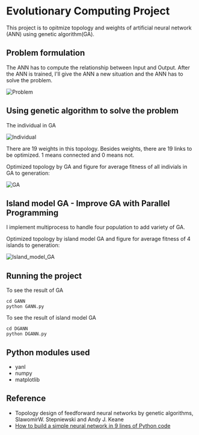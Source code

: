 # Evolutionary Computing Project 

This project is to opitmize topology and weights of artificial neural network (ANN) using genetic algorithm(GA).

## Problem formulation

The ANN has to compute the relationship between Input and Output. After the ANN is trained, I'll give the ANN a new situation and the ANN has to solve the problem.

![Problem](https://github.com/LukeLinn/EV_project/blob/master/figure/problem.png)

## Using genetic algorithm to solve the problem

The individual in GA

![Individual](https://github.com/LukeLinn/EV_project/blob/master/figure/individual.png)

There are 19 weights in this topology. Besides weights, there are 19 links to be optimized. 1 means connected and 0 means not.

Optimized topology by GA and figure for average fitness of all indivials in GA to generation:

![GA](https://github.com/LukeLinn/EV_project/blob/master/figure/GANN.png)

## Island model GA - Improve GA with Parallel Programming

I implement multiprocess to handle four population to add variety of GA.

Optimized topology by island model GA and figure for average fitness of 4 islands to generation:

![Island_model_GA](https://github.com/LukeLinn/EV_project/blob/master/figure/DGANN.png)

## Running the project

To see the result of GA
```
cd GANN
python GANN.py
```

To see the result of island model GA
```
cd DGANN
python DGANN.py
```

## Python modules used

* yanl
* numpy
* matplotlib

## Reference

* Topology design of feedforward neural networks by genetic algorithms, SlawomirW. Stepniewski and Andy J. Keane
* [How to build a simple neural network in 9 lines of Python code](https://medium.com/technology-invention-and-more/how-to-build-a-simple-neural-network-in-9-lines-of-python-code-cc8f23647ca1)